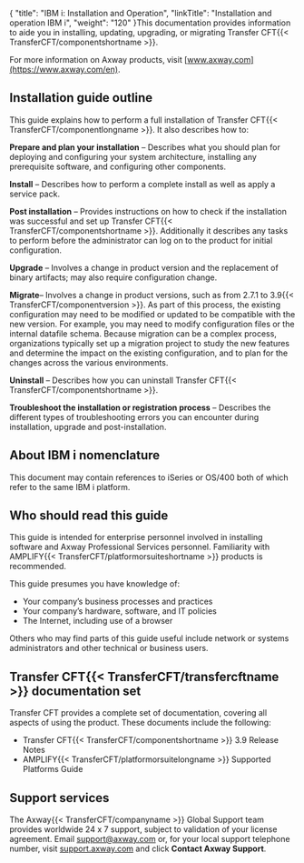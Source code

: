{
    "title": "IBM i: Installation and Operation",
    "linkTitle": "Installation and operation IBM i",
    "weight": "120"
}This documentation provides information to aide you in installing, updating, upgrading, or migrating Transfer CFT{{< TransferCFT/componentshortname  >}}.

For more information on Axway products, visit [www.axway.com](https://www.axway.com/en).

## Installation guide outline

This guide explains how to perform a full installation of Transfer CFT{{< TransferCFT/componentlongname  >}}. It also describes how to:

**Prepare and plan your installation** – Describes what you should plan for deploying and configuring your system architecture, installing any prerequisite software, and configuring other components.

**Install** – Describes how to perform a complete install as well as apply a service pack.

**Post installation** – Provides instructions on how to check if the installation was successful and set up Transfer CFT{{< TransferCFT/componentshortname  >}}. Additionally it describes any tasks to perform before the administrator can log on to the product for initial configuration.

**Upgrade** – Involves a change in product version and the replacement of binary artifacts; may also require configuration change.

**Migrate**– Involves a change in product versions, such as from 2.7.1 to 3.9{{< TransferCFT/componentversion  >}}. As part of this process, the existing configuration may need to be modified or updated to be compatible with the new version. For example, you may need to modify configuration files or the internal datafile schema. Because migration can be a complex process, organizations typically set up a migration project to study the new features and determine the impact on the existing configuration, and to plan for the changes across the various environments.

**Uninstall** – Describes how you can uninstall Transfer CFT{{< TransferCFT/componentshortname  >}}.

**Troubleshoot the installation or registration process** – Describes the different types of troubleshooting errors you can encounter during installation, upgrade and post-installation.

## About IBM i nomenclature

This document may contain references to iSeries or OS/400 both of which refer to the same IBM i platform.

## Who should read this guide

This guide is intended for enterprise personnel involved in installing software and Axway Professional Services personnel. Familiarity with AMPLIFY{{< TransferCFT/platformorsuiteshortname  >}} products is recommended.

This guide presumes you have knowledge of:

- Your company’s business processes and practices
- Your company’s hardware, software, and IT policies
- The Internet, including use of a browser

Others who may find parts of this guide useful include network or systems administrators and other technical or business users.

## Transfer CFT{{< TransferCFT/transfercftname  >}} documentation set

Transfer CFT provides a complete set of documentation, covering all aspects of using the product. These documents include the following:

- Transfer CFT{{< TransferCFT/componentshortname >}} 3.9 Release Notes
- AMPLIFY{{< TransferCFT/platformorsuitelongname >}} Supported Platforms Guide

## Support services

The Axway{{< TransferCFT/companyname  >}} Global Support team provides worldwide 24 x 7 support, subject to validation of your license agreement. Email <support@axway.com> or, for your local support telephone number, visit [support.axway.com](https://support.axway.com/) and click **Contact Axway Support**.
